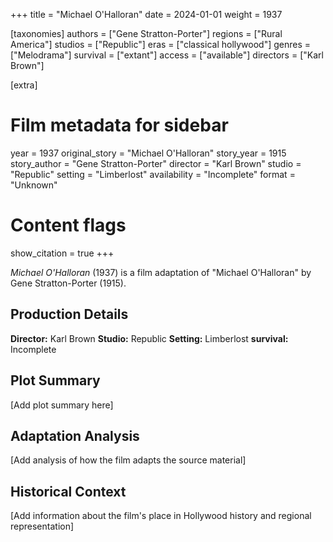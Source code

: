 +++
title = "Michael O'Halloran"
date = 2024-01-01
weight = 1937

[taxonomies]
authors = ["Gene Stratton-Porter"]
regions = ["Rural America"]
studios = ["Republic"]
eras = ["classical hollywood"]
genres = ["Melodrama"]
survival = ["extant"]
access = ["available"]
directors = ["Karl Brown"]

[extra]
# Film metadata for sidebar
year = 1937
original_story = "Michael O'Halloran"
story_year = 1915
story_author = "Gene Stratton-Porter"
director = "Karl Brown"
studio = "Republic"
setting = "Limberlost"
availability = "Incomplete"
format = "Unknown"

# Content flags
show_citation = true
+++

*Michael O'Halloran* (1937) is a film adaptation of "Michael O'Halloran" by Gene Stratton-Porter (1915).

## Production Details

**Director:** Karl Brown
**Studio:** Republic
**Setting:** Limberlost
**survival:** Incomplete

## Plot Summary

[Add plot summary here]

## Adaptation Analysis

[Add analysis of how the film adapts the source material]

## Historical Context

[Add information about the film's place in Hollywood history and regional representation]